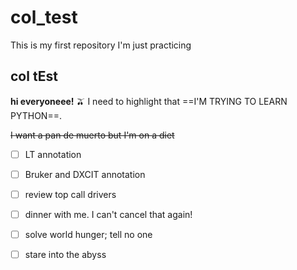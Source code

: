 # col_test
This is my first repository I'm just practicing
## col tEst
**hi everyoneee!**
🫒
I need to highlight that ==I'M TRYING TO LEARN PYTHON==.

~~I want a pan de muerto but I'm on a diet~~



- [ ] LT annotation
- [ ] Bruker and DXCIT annotation
- [ ] review top call drivers
- [ ] dinner with me. I can't cancel that again!
- [ ] solve world hunger; tell no one
- [ ] stare into the abyss

